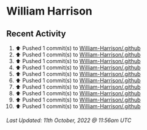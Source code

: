 # William Harrison

## Recent Activity

<!--RECENT_ACTIVITY:start-->
1. ⬆️ Pushed 1 commit(s) to [William-Harrison/.github](https://github.com/William-Harrison/.github)
2. ⬆️ Pushed 1 commit(s) to [William-Harrison/.github](https://github.com/William-Harrison/.github)
3. ⬆️ Pushed 1 commit(s) to [William-Harrison/.github](https://github.com/William-Harrison/.github)
4. ⬆️ Pushed 1 commit(s) to [William-Harrison/.github](https://github.com/William-Harrison/.github)
5. ⬆️ Pushed 1 commit(s) to [William-Harrison/.github](https://github.com/William-Harrison/.github)
6. ⬆️ Pushed 1 commit(s) to [William-Harrison/.github](https://github.com/William-Harrison/.github)
7. ⬆️ Pushed 1 commit(s) to [William-Harrison/.github](https://github.com/William-Harrison/.github)
8. ⬆️ Pushed 1 commit(s) to [William-Harrison/.github](https://github.com/William-Harrison/.github)
9. ⬆️ Pushed 1 commit(s) to [William-Harrison/.github](https://github.com/William-Harrison/.github)
10. ⬆️ Pushed 1 commit(s) to [William-Harrison/.github](https://github.com/William-Harrison/.github)
<!--RECENT_ACTIVITY:end-->

<!--RECENT_ACTIVITY:last_update-->
###### Last Updated: 11th October, 2022 @ 11:56am UTC
<!--RECENT_ACTIVITY:last_update_end-->

